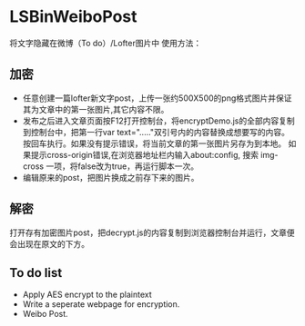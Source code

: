 # LSBinWeiboPost
将文字隐藏在微博（To do）/Lofter图片中
使用方法：

## 加密

- 任意创建一篇lofter新文字post，上传一张约500X500的png格式图片并保证其为文章中的第一张图片,其它内容不限。
- 发布之后进入文章页面按F12打开控制台，将encryptDemo.js的全部内容复制到控制台中，把第一行var text="....."双引号内的内容替换成想要写的内容。按回车执行。如果没有提示错误，将当前文章的第一张图片另存为到本地。
如果提示cross-origin错误,在浏览器地址栏内输入about:config, 搜索 img-cross 一项，将false改为true，再运行脚本一次。
- 编辑原来的post，把图片换成之前存下来的图片。

## 解密

打开存有加密图片post，把decrypt.js的内容复制到浏览器控制台并运行，文章便会出现在原文的下方。

## To do list
- Apply AES encrypt to the plaintext
- Write a seperate webpage for encryption.
- Weibo Post.

